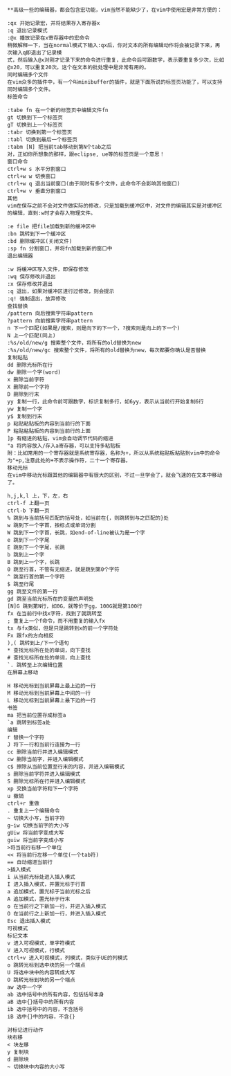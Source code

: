     **高级一些的编辑器，都会包含宏功能，vim当然不能缺少了，在vim中使用宏是非常方便的：
    
    :qx 开始记录宏，并将结果存入寄存器x
    :q 退出记录模式
    :@x 播放记录在x寄存器中的宏命令
    稍微解释一下，当在normal模式下输入:qx后，你对文本的所有编辑动作将会被记录下来，再次输入q即退出了记录模
    式，然后输入@x对刚才记录下来的命令进行重复，此命令后可跟数字，表示要重复多少次，比如@x20，可以重复20次。这个在文本的批处理中是非常有用的。
    同时编辑多个文件
    在vim众多的插件中，有一个叫minibuffer的插件，就是下面所说的标签页功能了，可以支持同时编辑多个文件。
    标签命令
    
    :tabe fn 在一个新的标签页中编辑文件fn
    gt 切换到下一个标签页
    gT 切换到上一个标签页
    :tabr 切换到第一个标签页
    :tabl 切换到最后一个标签页
    :tabm [N] 把当前tab移动到第N个tab之后
    对，正如你所想象的那样，跟eclipse, ue等的标签页是一个意思！
    窗口命令
    ctrl+w s 水平分割窗口
    ctrl+w w 切换窗口
    ctrl+w q 退出当前窗口(由于同时有多个文件，此命令不会影响其他窗口)
    ctrl+w v 垂直分割窗口
    其他
    vim在保存之前不会对文件做实际的修改，只是加载到缓冲区中，对文件的编辑其实是对缓冲区的编辑，直到:w时才会存入物理文件。
    
    :e file 把file加载到新的缓冲区中
    :bn 跳转到下一个缓冲区
    :bd 删除缓冲区(关闭文件)
    :sp fn 分割窗口，并将fn加载到新的窗口中
    退出编辑器
    
    :w 将缓冲区写入文件，即保存修改
    :wq 保存修改并退出
    :x 保存修改并退出
    :q 退出，如果对缓冲区进行过修改，则会提示
    :q! 强制退出，放弃修改
    查找替换
    /pattern 向后搜索字符串pattern
    ?pattern 向前搜索字符串pattern
    n 下一个匹配(如果是/搜索，则是向下的下一个，?搜索则是向上的下一个)
    N 上一个匹配(同上)
    :%s/old/new/g 搜索整个文件，将所有的old替换为new
    :%s/old/new/gc 搜索整个文件，将所有的old替换为new，每次都要你确认是否替换
    复制粘贴
    dd 删除光标所在行
    dw 删除一个字(word)
    x 删除当前字符
    X 删除前一个字符
    D 删除到行末
    yy 复制一行，此命令前可跟数字，标识复制多行，如6yy，表示从当前行开始复制6行
    yw 复制一个字
    y$ 复制到行末
    p 粘贴粘贴板的内容到当前行的下面
    P 粘贴粘贴板的内容到当前行的上面
    ]p 有缩进的粘贴，vim会自动调节代码的缩进
    "a 将内容放入/存入a寄存器，可以支持多粘贴板
    附：比如常用的一个寄存器就是系统寄存器，名称为+，所以从系统粘贴板粘贴到vim中的命令为"+p,注意此处的+不表示操作符，二十一个寄存器。
    移动光标
    在vim中移动光标跟其他的编辑器中有很大的区别，不过一旦学会了，就会飞速的在文本中移动了。
    
    h,j,k,l 上，下，左，右
    ctrl-f 上翻一页
    ctrl-b 下翻一页
    % 跳到与当前括号匹配的括号处，如当前在{，则跳转到与之匹配的}处
    w 跳到下一个字首，按标点或单词分割
    W 跳到下一个字首，长跳，如end-of-line被认为是一个字
    e 跳到下一个字尾
    E 跳到下一个字尾，长跳
    b 跳到上一个字
    B 跳到上一个字，长跳
    0 跳至行首，不管有无缩进，就是跳到第0个字符
    ^ 跳至行首的第一个字符
    $ 跳至行尾
    gg 跳至文件的第一行
    gd 跳至当前光标所在的变量的声明处
    [N]G 跳到第N行，如0G，就等价于gg，100G就是第100行
    fx 在当前行中找x字符，找到了就跳转至
    ; 重复上一个f命令，而不用重复的输入fx
    tx 与fx类似，但是只是跳转到x的前一个字符处
    Fx 跟fx的方向相反
    ),( 跳转到上/下一个语句
    * 查找光标所在处的单词，向下查找
    # 查找光标所在处的单词，向上查找
    `. 跳转至上次编辑位置
    在屏幕上移动
    
    H 移动光标到当前屏幕上最上边的一行
    M 移动光标到当前屏幕上中间的一行
    L 移动光标到当前屏幕上最下边的一行
    书签
    ma 把当前位置存成标签a
    `a 跳转到标签a处
    编辑
    r 替换一个字符
    J 将下一行和当前行连接为一行
    cc 删除当前行并进入编辑模式
    cw 删除当前字，并进入编辑模式
    c$ 擦除从当前位置至行末的内容，并进入编辑模式
    s 删除当前字符并进入编辑模式
    S 删除光标所在行并进入编辑模式
    xp 交换当前字符和下一个字符
    u 撤销
    ctrl+r 重做
    . 重复上一个编辑命令
    ~ 切换大小写，当前字符
    g~iw 切换当前字的大小写
    gUiw 将当前字变成大写
    guiw 将当前字变成小写
    >将当前行右移一个单位
    << 将当前行左移一个单位(一个tab符)
    == 自动缩进当前行
    >插入模式
    i 从当前光标处进入插入模式
    I 进入插入模式，并置光标于行首
    a 追加模式，置光标于当前光标之后
    A 追加模式，置光标于行末
    o 在当前行之下新加一行，并进入插入模式
    O 在当前行之上新加一行，并进入插入模式
    Esc 退出插入模式
    可视模式
    标记文本
    v 进入可视模式，单字符模式
    V 进入可视模式，行模式
    ctrl+v 进入可视模式，列模式，类似于UE的列模式
    o 跳转光标到选中块的另一个端点
    U 将选中块中的内容转成大写
    O 跳转光标到块的另一个端点
    aw 选中一个字
    ab 选中括号中的所有内容，包括括号本身
    aB 选中{}括号中的所有内容
    ib 选中括号中的内容，不含括号
    iB 选中{}中的内容，不含{}
    
    对标记进行动作
    块右移
    < 块左移
    y 复制块
    d 删除块
    ~ 切换块中内容的大小写
  